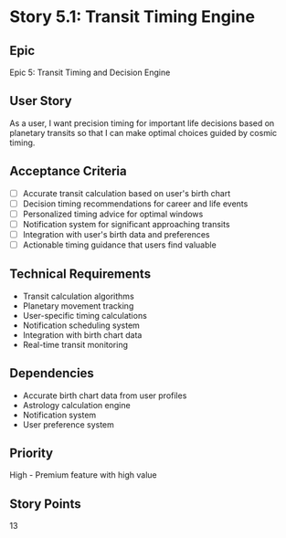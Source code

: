 # Story 5.1: Transit Timing Engine

## Epic
Epic 5: Transit Timing and Decision Engine

## User Story
As a user, I want precision timing for important life decisions based on planetary transits so that I can make optimal choices guided by cosmic timing.

## Acceptance Criteria
- [ ] Accurate transit calculation based on user's birth chart
- [ ] Decision timing recommendations for career and life events
- [ ] Personalized timing advice for optimal windows
- [ ] Notification system for significant approaching transits
- [ ] Integration with user's birth data and preferences
- [ ] Actionable timing guidance that users find valuable

## Technical Requirements
- Transit calculation algorithms
- Planetary movement tracking
- User-specific timing calculations
- Notification scheduling system
- Integration with birth chart data
- Real-time transit monitoring

## Dependencies
- Accurate birth chart data from user profiles
- Astrology calculation engine
- Notification system
- User preference system

## Priority
High - Premium feature with high value

## Story Points
13